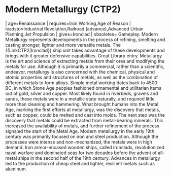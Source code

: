 # Modern Metallurgy (CTP2)

 | age=Renaissance
 | requires=Iron Working,Age of Reason
 | leadsto=Industrial Revolution,Railroad (advance),Advanced Urban Planning,Jet Propulsion
 | gives=Ironclad
 | obsoletes=
Gameplay.
Modern Metallurgy represents developments in the process of refining, smelting and casting stronger, lighter and more versatile metals. The {{LinkCTP2|Ironclad}} ship unit takes advantage of these developments and brings with it greater defensive capabilities.
Great Library entry.
Metallurgy is the art and science of extracting metals from their ores and modifying the metals for use. Although it is primarily a commercial, rather than a scientific, endeavor, metallurgy is also concerned with the chemical, physical and atomic properties and structures of metals, as well as the combination of different metals to form alloys. Simple metal working dates back to 4500 BC, in which Stone Age peoples fashioned ornamental and utilitarian items out of gold, silver and copper. Most likely found in riverbeds, gravels and sands, these metals were in a metallic state naturally, and required little more than cleaning and hammering. What brought humans into the Metal Age, marking the first efforts at metallurgy, was the discovery that metals, such as copper, could be melted and cast into molds. The next step was the discovery that metals could be extracted from metal-bearing minerals. This increased the availability of metals, and further refinement of the process signaled the start of the Metal Age.
Modern metallurgy in the early 19th century was primarily focused on iron and steel production. Although the processes were intense and non-mechanized, the metals were in high demand. Iron armor-encased wooden ships, called ironclads, revolutionized naval warfare and dominated seas for two decades before the advent of all-metal ships in the second half of the 19th century. Advances in metallurgy led to the production of cheap steel and lighter, resilient metals such as aluminum.